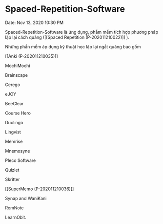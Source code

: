 # Spaced-Repetition-Software

Date: Nov 13, 2020 10:30 PM

Spaced-Repetition-Software là ứng dụng, phầm mềm tích hợp phương pháp lặp lại cách quãng ([[Spaced Repetition (P-202011210022)]] ). 

Những phần mềm áp dụng kỹ thuật học lặp lại ngắt quãng bao gồm 

[[Anki (P-202011210035)]]

MochiMochi

Brainscape

Cerego

eJOY

BeeClear

Course Hero

Duolingo

Lingvist

Memrise

Mnemosyne

Pleco Software

Quizlet

Skritter

[[SuperMemo (P-202011210036)]] 

Synap and WaniKani

RemNote

LearnObit.